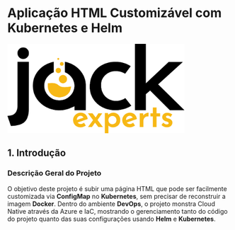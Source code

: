 # Aplicação HTML Customizável com Kubernetes e Helm
<img src="./img/img.png" alt="jackexpert" width="400"/>

## 1. Introdução

### Descrição Geral do Projeto
O objetivo deste projeto é subir uma página HTML que pode ser facilmente customizada via **ConfigMap** no **Kubernetes**, sem precisar de reconstruir a imagem **Docker**. Dentro do ambiente **DevOps**, o projeto monstra Cloud Native através da Azure e IaC, mostrando o gerenciamento tanto do código do projeto quanto das suas configurações usando **Helm** e **Kubernetes**.
